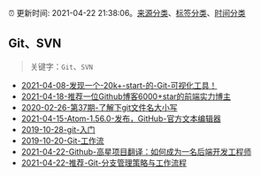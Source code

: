 :alarm_clock: 更新时间: 2021-04-22 21:38:06。[来源分类](../README.md)、[标签分类](../TAGS.md)、[时间分类](../TIMELINE.md)

## Git、SVN


> 关键字：`Git`、`SVN`



- [2021-04-08-发现一个-20k+-start-的-Git-可视化工具！](https://www.ershicimi.com/p/eaf7bad16aa899ac88738b9d132faa93) 
- [2021-04-18-推荐一位Github博客6000+star的前端实力博主](https://www.ershicimi.com/p/084259b573ad66e40c52323f210083de) 
- [2020-02-26-第37期-了解下git文件名大小写](https://www.ershicimi.com/p/767cbceb6c54169c6484a4361acf6e2e) 
- [2021-04-15-Atom-1.56.0-发布，GitHub-官方文本编辑器](https://www.ershicimi.com/p/c35fb03a8c5fe27e9d8bfcb139d2a679) 
- [2019-10-28-git-入门](https://www.ershicimi.com/p/b8cfa7989e082637df769157ba74b9b0) 
- [2019-10-20-Git-工作流](https://www.ershicimi.com/p/86a72f85a5d8272dd05488325d74a82e) 
- [2021-04-22-Github-高星项目翻译：如何成为一名后端开发工程师](https://www.v2ex.com/t/772555) 
- [2021-04-22-推荐-Git-分支管理策略与工作流程](https://toutiao.io/k/82eogba) 
